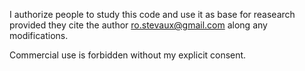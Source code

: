 I authorize people to study this code and use it as base for reasearch provided they cite the author ro.stevaux@gmail.com along any modifications.

Commercial use is forbidden without my explicit consent.
